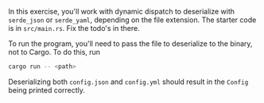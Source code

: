 <!-- TODO this exercise imports dependencies, a concept which is introduced later.
    We may want to put that a bit into the background by providing proxy functions in the scaffolding
    which can be called in the implementations of the `DeserializeConfig` trait
-->

In this exercise, you'll work with dynamic dispatch to deserialize with `serde_json` or `serde_yaml`, depending on the file extension. The starter code is in `src/main.rs`. Fix the todo's in there.

To run the program, you'll need to pass the file to deserialize to the binary, not to Cargo. To do this, run
```bash
cargo run -- <path>
```

Deserializing both `config.json` and `config.yml` should result in the `Config` being printed correctly.
